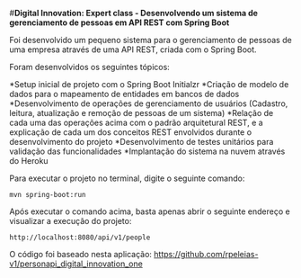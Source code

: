 #**Digital Innovation: Expert class - Desenvolvendo um sistema de gerenciamento de pessoas em API REST com Spring Boot**

Foi desenvolvido um pequeno sistema para o gerenciamento de pessoas de uma empresa através de uma API REST, criada com o Spring Boot.


Foram desenvolvidos os seguintes tópicos:

*Setup inicial de projeto com o Spring Boot Initialzr
*Criação de modelo de dados para o mapeamento de entidades em bancos de dados
*Desenvolvimento de operações de gerenciamento de usuários (Cadastro, leitura, atualização e remoção de pessoas de um sistema)
*Relação de cada uma das operações acima com o padrão arquitetural REST, e a explicação de cada um dos conceitos REST envolvidos durante o desenvolvimento do projeto
*Desenvolvimento de testes unitários para validação das funcionalidades
*Implantação do sistema na nuvem através do Heroku


Para executar o projeto no terminal, digite o seguinte comando: 

```
mvn spring-boot:run
```


Após executar o comando acima, basta apenas abrir o seguinte endereço e visualizar a execução do projeto: 

```
http://localhost:8080/api/v1/people
```



O código foi baseado nesta aplicação: https://github.com/rpeleias-v1/personapi_digital_innovation_one
